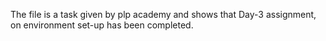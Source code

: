 The file is a task given by plp academy and shows that Day-3 assignment, on environment set-up has been completed.
